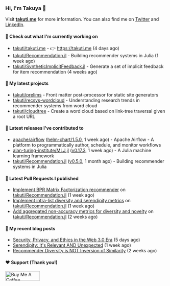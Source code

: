 ### Hi, I'm Takuya 👋

Visit **[takuti.me](https://takuti.me/)** for more information. You can also find me on [Twitter](https://twitter.com/takuti) and [LinkedIn](https://linkedin.com/in/takuti).

#### 👷 Check out what I'm currently working on


- [takuti/takuti.me](https://github.com/takuti/takuti.me) - :point_right: https://takuti.me (4 days ago)
- [takuti/Recommendation.jl](https://github.com/takuti/Recommendation.jl) - Building recommender systems in Julia (1 week ago)
- [takuti/SyntheticImplicitFeedback.jl](https://github.com/takuti/SyntheticImplicitFeedback.jl) - Generate a set of implicit feedback for item recommendation (4 weeks ago)

#### 🌱 My latest projects


- [takuti/prelims](https://github.com/takuti/prelims) - Front matter post-processor for static site generators
- [takuti/recsys-wordcloud](https://github.com/takuti/recsys-wordcloud) - Understanding research trends in recommender systems from word cloud
- [takuti/cloudtree](https://github.com/takuti/cloudtree) - Create a word cloud based on link-tree traversal given a root URL

#### 🔭 Latest releases I've contributed to


- [apache/airflow](https://github.com/apache/airflow) ([helm-chart/1.5.0](https://github.com/apache/airflow/releases/tag/helm-chart%2F1.5.0), 1 week ago) - Apache Airflow - A platform to programmatically author, schedule, and monitor workflows
- [alan-turing-institute/MLJ.jl](https://github.com/alan-turing-institute/MLJ.jl) ([v0.17.3](https://github.com/alan-turing-institute/MLJ.jl/releases/tag/v0.17.3), 1 week ago) - A Julia machine learning framework
- [takuti/Recommendation.jl](https://github.com/takuti/Recommendation.jl) ([v0.5.0](https://github.com/takuti/Recommendation.jl/releases/tag/v0.5.0), 1 month ago) - Building recommender systems in Julia

#### 🔨 Latest Pull Requests I published


- [Implement BPR Matrix Factorization recommender](https://github.com/takuti/Recommendation.jl/pull/59) on [takuti/Recommendation.jl](https://github.com/takuti/Recommendation.jl) (1 week ago)
- [Implement intra-list diversity and serendipity metrics](https://github.com/takuti/Recommendation.jl/pull/57) on [takuti/Recommendation.jl](https://github.com/takuti/Recommendation.jl) (1 week ago)
- [Add aggregated non-accuracy metrics for diversity and novelty](https://github.com/takuti/Recommendation.jl/pull/55) on [takuti/Recommendation.jl](https://github.com/takuti/Recommendation.jl) (2 weeks ago)

#### 📜 My recent blog posts

- [Security, Privacy, and Ethics in the Web 3.0 Era](https://takuti.me/note/web3/) (5 days ago)
- [Serendipity: It&#39;s Relevant AND Unexpected](https://takuti.me/note/novelty-diversity-serendipity/) (1 week ago)
- [Recommender Diversity is NOT Inversion of Similarity](https://takuti.me/note/recommender-diversity/) (2 weeks ago)

#### ❤️ Support (Thank you!)

<a href="https://www.buymeacoffee.com/takuti" target="_blank"><img src="https://cdn.buymeacoffee.com/buttons/v2/default-yellow.png" alt="Buy Me A Coffee" style="height: 30px !important;width: 108px !important;" ></a>
